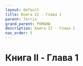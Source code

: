```yaml
---
layout: default
title: Книга II - Глава 1
parent: Terrix
grand_parent: РОМАНЫ
description: Книга II - Глава 1
nav_order: 5
---
```


# Книга II - Глава 1
